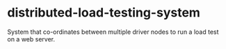 # distributed-load-testing-system
System that co-ordinates between multiple driver nodes to run a load test on a web server. 
